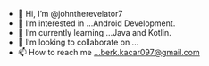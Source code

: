 - 👋 Hi, I’m @johntherevelator7
- 👀 I’m interested in ...Android Development.
- 🌱 I’m currently learning ...Java and Kotlin.
- 💞️ I’m looking to collaborate on ...
- 📫 How to reach me ...berk.kacar097@gmail.com

<!---
johntherevelator7/johntherevelator7 is a ✨ special ✨ repository because its `README.md` (this file) appears on your GitHub profile.
You can click the Preview link to take a look at your changes.
--->
